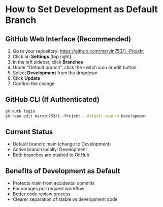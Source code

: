 # How to Set Development as Default Branch

## GitHub Web Interface (Recommended)

1. Go to your repository: https://github.com/marvin753/1.-Projekt
2. Click on **Settings** (top right)
3. In the left sidebar, click **Branches**
4. Under "Default branch", click the switch icon or edit button
5. Select **Development** from the dropdown
6. Click **Update**
7. Confirm the change

## GitHub CLI (If Authenticated)

```bash
gh auth login
gh repo edit marvin753/1.-Projekt --default-branch Development
```

## Current Status

- Default branch: main (change to Development)
- Active branch locally: Development
- Both branches are pushed to GitHub

## Benefits of Development as Default

- Protects main from accidental commits
- Encourages pull request workflow
- Better code review process
- Clearer separation of stable vs development code

